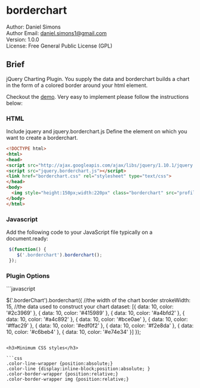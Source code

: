 borderchart
===========

Author: Daniel Simons<br />
Author Email: daniel.simons1@gmail.com<br />
Version: 1.0.0<br />
License: Free General Public License (GPL)<br />

<h2>Brief</h2>
jQuery Charting Plugin.  You supply the data and borderchart builds a chart in the form of a colored border around your html element. 

Checkout the <a href="http://daniel.simons1.github.io/borderchart">demo</a>.  Very easy to implement please follow the instructions below:

<h3>HTML</h3>

Include jquery and jquery.borderchart.js
Define the element on which you want to create a borderchart.
```html
<!DOCTYPE html>
<html>
<head>
<script src="http://ajax.googleapis.com/ajax/libs/jquery/1.10.1/jquery.min.js"></script>
<script src="jquery.borderchart.js"></script>
<link href="borderchart.css" rel="stylesheet" type="text/css">
</head>
<body>
  <img style="height:150px;width:220px" class="borderchart" src="profile.jpg">
</body>
</html>
```

<h3>Javascript</h3>

Add the following code to your JavaScript file typically on a document.ready:

```javascript
 $(function() {
 	$('.borderchart').borderchart();
 });
```

<h3>Plugin Options</h3>
```javascript

$('.borderChart').borderchart({
          //the width of the chart border
          strokeWidth: 15,
          //the data used to construct your chart
	        dataset: [{
	            data: 10,
	            color: '#2c3969'
	        }, {
	            data: 10,
	            color: '#415989'
	        }, {
	            data: 10,
	            color: '#a4bfd2'
	        }, {
	            data: 10,
	            color: '#a4c892'
	        }, {
	            data: 10,
	            color: '#bce0ae'
	        }, {
	            data: 10,
	            color: '#ffac29'
	        }, {
	            data: 10,
	            color: '#edf0f2'
	        }, {
	            data: 10,
	            color: '#f2e8da'
	        }, {
	            data: 10,
	            color: '#c6beb4'
	        }, {
	            data: 10,
	            color: '#e74e34'
	        }]
	    });
```

<h3>Minimum CSS styles</h3>

```css
.color-line-wrapper {position:absolute;}
.color-line {display:inline-block;position:absolute; }
.color-border-wrapper {position:relative;}
.color-border-wrapper img {position:relative;}

```
